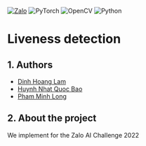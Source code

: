 [![Zalo](https://img.shields.io/badge/zalo-0068FF?style=for-the-badge&logo=Zalo&logoColor=white)][1]
![PyTorch](https://img.shields.io/badge/PyTorch-%23EE4C2C.svg?style=for-the-badge&logo=PyTorch&logoColor=white)
![OpenCV](https://img.shields.io/badge/opencv-%23white.svg?style=for-the-badge&logo=opencv&logoColor=white)
![Python](https://img.shields.io/badge/python-3670A0?style=for-the-badge&logo=python&logoColor=ffdd54)

[1]: https://challenge.zalo.ai/#intro
# Liveness detection

## 1. Authors

- [Dinh Hoang Lam](https://github.com/LamKser)
- [Huynh Nhat Quoc Bao](https://github.com/baohnq)
- [Pham Minh Long](https://github.com/Syun1208)

## 2. About the project

We implement for the Zalo AI Challenge 2022
